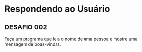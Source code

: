 # Respondendo ao Usuário



## DESAFIO 002

Faça um programa que leia o nome de uma pessoa e mostre uma mensagem de boas-vindas.
